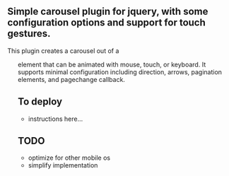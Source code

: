 ## Simple carousel plugin for jquery, with some configuration options and support for touch gestures.
  
This plugin creates a carousel out of a <ul> element that can be animated with mouse, touch, or keyboard. It supports minimal configuration including direction, arrows, pagination elements, and pagechange callback.

## To deploy  
  
- instructions here...  
  
## TODO  
  
- optimize for other mobile os  
- simplify implementation  